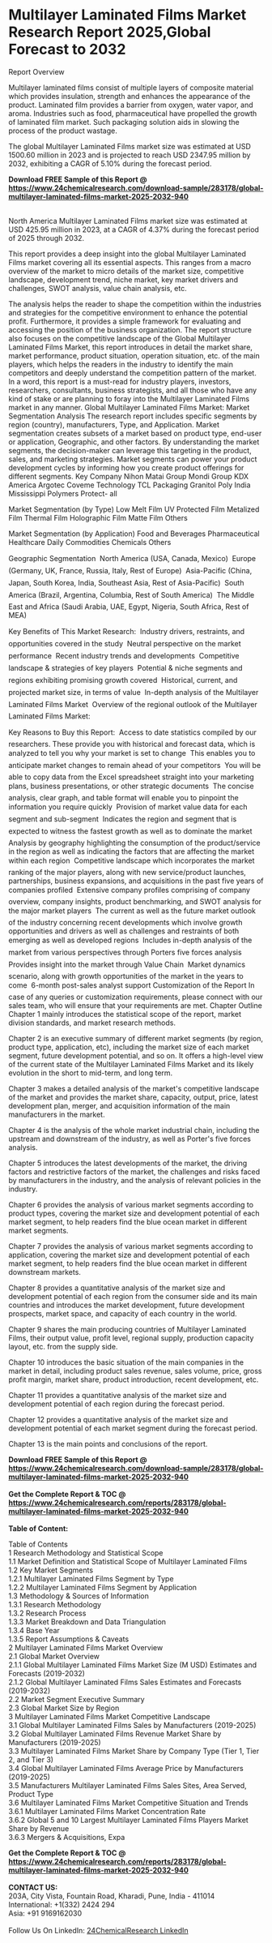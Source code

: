 <h1>Multilayer Laminated Films Market Research Report 2025,Global Forecast to 2032</h1><p>Report Overview</p><p>
Multilayer laminated films consist of multiple layers of composite material which provides insulation, strength and enhances the appearance of the product. Laminated film provides a barrier from oxygen, water vapor, and aroma. Industries such as food, pharmaceutical have propelled the growth of laminated film market. Such packaging solution aids in slowing the process of the product wastage.</p><p>
The global Multilayer Laminated Films market size was estimated at USD 1500.60 million in 2023 and is projected to reach USD 2347.95 million by 2032, exhibiting a CAGR of 5.10% during the forecast period.</p><div><b>Download FREE Sample of this Report @ 
            <a href="https://www.24chemicalresearch.com/download-sample/283178/global-multilayer-laminated-films-market-2025-2032-940">
            https://www.24chemicalresearch.com/download-sample/283178/global-multilayer-laminated-films-market-2025-2032-940</a></b></div><br><p>
North America Multilayer Laminated Films market size was estimated at USD 425.95 million in 2023, at a CAGR of 4.37% during the forecast period of 2025 through 2032.</p><p>
This report provides a deep insight into the global Multilayer Laminated Films market covering all its essential aspects. This ranges from a macro overview of the market to micro details of the market size, competitive landscape, development trend, niche market, key market drivers and challenges, SWOT analysis, value chain analysis, etc.</p><p>
The analysis helps the reader to shape the competition within the industries and strategies for the competitive environment to enhance the potential profit. Furthermore, it provides a simple framework for evaluating and accessing the position of the business organization. The report structure also focuses on the competitive landscape of the Global Multilayer Laminated Films Market, this report introduces in detail the market share, market performance, product situation, operation situation, etc. of the main players, which helps the readers in the industry to identify the main competitors and deeply understand the competition pattern of the market.
In a word, this report is a must-read for industry players, investors, researchers, consultants, business strategists, and all those who have any kind of stake or are planning to foray into the Multilayer Laminated Films market in any manner.
Global Multilayer Laminated Films Market: Market Segmentation Analysis
The research report includes specific segments by region (country), manufacturers, Type, and Application. Market segmentation creates subsets of a market based on product type, end-user or application, Geographic, and other factors. By understanding the market segments, the decision-maker can leverage this targeting in the product, sales, and marketing strategies. Market segments can power your product development cycles by informing how you create product offerings for different segments.
Key Company
Nihon Matai Group
Mondi Group
KDX America
Argotec
Coveme Technology
TCL Packaging
Granitol
Poly India
Mississippi Polymers
Protect- all</p><p>
Market Segmentation (by Type)
Low Melt Film
UV Protected Film
Metalized Film
Thermal Film
Holographic Film
Matte Film
Others</p><p>
Market Segmentation (by Application)
Food and Beverages
Pharmaceutical
Healthcare
Daily Commodities
Chemicals
Others</p><p>
Geographic Segmentation
 North America (USA, Canada, Mexico)
 Europe (Germany, UK, France, Russia, Italy, Rest of Europe)
 Asia-Pacific (China, Japan, South Korea, India, Southeast Asia, Rest of Asia-Pacific)
 South America (Brazil, Argentina, Columbia, Rest of South America)
 The Middle East and Africa (Saudi Arabia, UAE, Egypt, Nigeria, South Africa, Rest of MEA)</p><p>
Key Benefits of This Market Research:
 Industry drivers, restraints, and opportunities covered in the study
 Neutral perspective on the market performance
 Recent industry trends and developments
 Competitive landscape &amp; strategies of key players
 Potential &amp; niche segments and regions exhibiting promising growth covered
 Historical, current, and projected market size, in terms of value
 In-depth analysis of the Multilayer Laminated Films Market
 Overview of the regional outlook of the Multilayer Laminated Films Market:</p><p>
Key Reasons to Buy this Report:
 Access to date statistics compiled by our researchers. These provide you with historical and forecast data, which is analyzed to tell you why your market is set to change
 This enables you to anticipate market changes to remain ahead of your competitors
 You will be able to copy data from the Excel spreadsheet straight into your marketing plans, business presentations, or other strategic documents
 The concise analysis, clear graph, and table format will enable you to pinpoint the information you require quickly
 Provision of market value data for each segment and sub-segment
 Indicates the region and segment that is expected to witness the fastest growth as well as to dominate the market
 Analysis by geography highlighting the consumption of the product/service in the region as well as indicating the factors that are affecting the market within each region
 Competitive landscape which incorporates the market ranking of the major players, along with new service/product launches, partnerships, business expansions, and acquisitions in the past five years of companies profiled
 Extensive company profiles comprising of company overview, company insights, product benchmarking, and SWOT analysis for the major market players
 The current as well as the future market outlook of the industry concerning recent developments which involve growth opportunities and drivers as well as challenges and restraints of both emerging as well as developed regions
 Includes in-depth analysis of the market from various perspectives through Porters five forces analysis
 Provides insight into the market through Value Chain
 Market dynamics scenario, along with growth opportunities of the market in the years to come
 6-month post-sales analyst support
Customization of the Report
In case of any queries or customization requirements, please connect with our sales team, who will ensure that your requirements are met.
Chapter Outline
Chapter 1 mainly introduces the statistical scope of the report, market division standards, and market research methods.</p><p>
Chapter 2 is an executive summary of different market segments (by region, product type, application, etc), including the market size of each market segment, future development potential, and so on. It offers a high-level view of the current state of the Multilayer Laminated Films Market and its likely evolution in the short to mid-term, and long term.</p><p>
Chapter 3 makes a detailed analysis of the market's competitive landscape of the market and provides the market share, capacity, output, price, latest development plan, merger, and acquisition information of the main manufacturers in the market.</p><p>
Chapter 4 is the analysis of the whole market industrial chain, including the upstream and downstream of the industry, as well as Porter's five forces analysis.</p><p>
Chapter 5 introduces the latest developments of the market, the driving factors and restrictive factors of the market, the challenges and risks faced by manufacturers in the industry, and the analysis of relevant policies in the industry.</p><p>
Chapter 6 provides the analysis of various market segments according to product types, covering the market size and development potential of each market segment, to help readers find the blue ocean market in different market segments.</p><p>
Chapter 7 provides the analysis of various market segments according to application, covering the market size and development potential of each market segment, to help readers find the blue ocean market in different downstream markets.</p><p>
Chapter 8 provides a quantitative analysis of the market size and development potential of each region from the consumer side and its main countries and introduces the market development, future development prospects, market space, and capacity of each country in the world.</p><p>
Chapter 9 shares the main producing countries of Multilayer Laminated Films, their output value, profit level, regional supply, production capacity layout, etc. from the supply side.</p><p>
Chapter 10 introduces the basic situation of the main companies in the market in detail, including product sales revenue, sales volume, price, gross profit margin, market share, product introduction, recent development, etc.</p><p>
Chapter 11 provides a quantitative analysis of the market size and development potential of each region during the forecast period.</p><p>
Chapter 12 provides a quantitative analysis of the market size and development potential of each market segment during the forecast period.</p><p>
Chapter 13 is the main points and conclusions of the report.</p><p>
</p><div><b>Download FREE Sample of this Report @ 
            <a href="https://www.24chemicalresearch.com/download-sample/283178/global-multilayer-laminated-films-market-2025-2032-940">
            https://www.24chemicalresearch.com/download-sample/283178/global-multilayer-laminated-films-market-2025-2032-940</a></b></div><br><div><b>Get the Complete Report & TOC @ 
            <a href="https://www.24chemicalresearch.com/reports/283178/global-multilayer-laminated-films-market-2025-2032-940">
            https://www.24chemicalresearch.com/reports/283178/global-multilayer-laminated-films-market-2025-2032-940</a></b></div><br>
            <b>Table of Content:</b><p>Table of Contents<br />
1 Research Methodology and Statistical Scope<br />
1.1 Market Definition and Statistical Scope of Multilayer Laminated Films<br />
1.2 Key Market Segments<br />
1.2.1 Multilayer Laminated Films Segment by Type<br />
1.2.2 Multilayer Laminated Films Segment by Application<br />
1.3 Methodology & Sources of Information<br />
1.3.1 Research Methodology<br />
1.3.2 Research Process<br />
1.3.3 Market Breakdown and Data Triangulation<br />
1.3.4 Base Year<br />
1.3.5 Report Assumptions & Caveats<br />
2 Multilayer Laminated Films Market Overview<br />
2.1 Global Market Overview<br />
2.1.1 Global Multilayer Laminated Films Market Size (M USD) Estimates and Forecasts (2019-2032)<br />
2.1.2 Global Multilayer Laminated Films Sales Estimates and Forecasts (2019-2032)<br />
2.2 Market Segment Executive Summary<br />
2.3 Global Market Size by Region<br />
3 Multilayer Laminated Films Market Competitive Landscape<br />
3.1 Global Multilayer Laminated Films Sales by Manufacturers (2019-2025)<br />
3.2 Global Multilayer Laminated Films Revenue Market Share by Manufacturers (2019-2025)<br />
3.3 Multilayer Laminated Films Market Share by Company Type (Tier 1, Tier 2, and Tier 3)<br />
3.4 Global Multilayer Laminated Films Average Price by Manufacturers (2019-2025)<br />
3.5 Manufacturers Multilayer Laminated Films Sales Sites, Area Served, Product Type<br />
3.6 Multilayer Laminated Films Market Competitive Situation and Trends<br />
3.6.1 Multilayer Laminated Films Market Concentration Rate<br />
3.6.2 Global 5 and 10 Largest Multilayer Laminated Films Players Market Share by Revenue<br />
3.6.3 Mergers & Acquisitions, Expa</p><div><b>Get the Complete Report & TOC @ 
            <a href="https://www.24chemicalresearch.com/reports/283178/global-multilayer-laminated-films-market-2025-2032-940">
            https://www.24chemicalresearch.com/reports/283178/global-multilayer-laminated-films-market-2025-2032-940</a></b></div><br><b>CONTACT US:</b><br>
            203A, City Vista, Fountain Road, Kharadi, Pune, India - 411014<br>
            International: +1(332) 2424 294<br>
            Asia: +91 9169162030 <br><br>
            Follow Us On LinkedIn: <a href="https://www.linkedin.com/company/24chemicalresearch/">24ChemicalResearch LinkedIn</a>